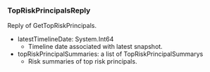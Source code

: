 ### TopRiskPrincipalsReply
Reply of GetTopRiskPrincipals.

- latestTimelineDate: System.Int64
  - Timeline date associated with latest snapshot.
- topRiskPrincipalSummaries: a list of TopRiskPrincipalSummarys
  - Risk summaries of top risk principals.
